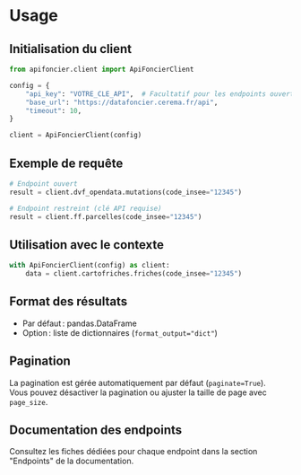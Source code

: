 # Usage

## Initialisation du client

```python
from apifoncier.client import ApiFoncierClient

config = {
    "api_key": "VOTRE_CLE_API",  # Facultatif pour les endpoints ouverts
    "base_url": "https://datafoncier.cerema.fr/api",
    "timeout": 10,
}

client = ApiFoncierClient(config)
```

## Exemple de requête

```python
# Endpoint ouvert
result = client.dvf_opendata.mutations(code_insee="12345")

# Endpoint restreint (clé API requise)
result = client.ff.parcelles(code_insee="12345")
```

## Utilisation avec le contexte

```python
with ApiFoncierClient(config) as client:
    data = client.cartofriches.friches(code_insee="12345")
```

## Format des résultats

- Par défaut : pandas.DataFrame
- Option : liste de dictionnaires (`format_output="dict"`)

## Pagination

La pagination est gérée automatiquement par défaut (`paginate=True`).  
Vous pouvez désactiver la pagination ou ajuster la taille de page avec `page_size`.

## Documentation des endpoints

Consultez les fiches dédiées pour chaque endpoint dans la section "Endpoints" de la documentation.
